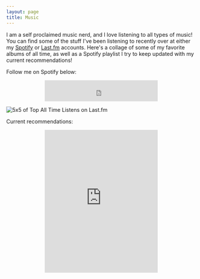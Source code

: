 ```yaml
---
layout: page
title: Music
---
```


I am a self proclaimed music nerd, and I love listening to all types of music! You can find some of the stuff I've been listening to recently over at either my [Spotify](https://open.spotify.com/user/1246063368) or [Last.fm](https://www.last.fm/user/jonathanthomas3) accounts. Here's a collage of some of my favorite albums of all time, as well as a Spotify playlist I try to keep updated with my current recommendations!

Follow me on Spotify below: 
<center>
<iframe src="https://embed.spotify.com/follow/1/?uri=spotify:user:qlmhuge&size=detail&theme=light" width="300" height="56" scrolling="no" frameborder="0" style="border:none; overflow:hidden;" allowtransparency="true"></iframe>
</center>

![5x5 of Top All Time Listens on Last.fm](../public/img/collage.jpeg)

Current recommendations:
<center>
	<iframe src="https://open.spotify.com/embed?uri=spotify:user:1246063368:playlist:4FPHzxa21voxAQeTiHGVuz&theme=white" width="300" height="380" frameborder="0" allowtransparency="true"></iframe>
</center>
